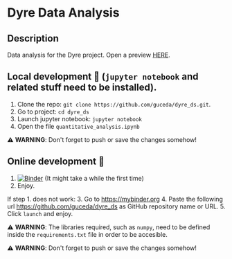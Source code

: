 # Dyre Data Analysis

## Description
Data analysis for the Dyre project.
Open a preview [HERE](https://github.com/guceda/dyre_ds/blob/main/quantitative_analysis.ipynb).

## Local development 🔧 (`jupyter notebook` and related stuff need to be installed).
1. Clone the repo: `git clone https://github.com/guceda/dyre_ds.git`.
2. Go to project: `cd dyre_ds`
3. Launch jupyter notebook: `jupyter notebook`
2. Open the file `quantitative_analysis.ipynb`

:warning: **WARNING**: Don't forget to push or save the changes somehow!




## Online development 🔧
1. [![Binder](https://mybinder.org/badge_logo.svg)](https://mybinder.org/v2/gh/guceda/dyre_ds/HEAD) (It might take a while the first time)
2. Enjoy.

If step 1. does not work: 
 3. Go to https://mybinder.org 
 4. Paste the following url https://github.com/guceda/dyre_ds as GitHub repository name or URL.
 5. Click `launch` and enjoy.
 
 :warning: **WARNING**: The libraries required, such as `numpy`, need to be defined inside the `requirements.txt` file in order to be accesible.
 
 :warning: **WARNING**: Don't forget to push or save the changes somehow!

